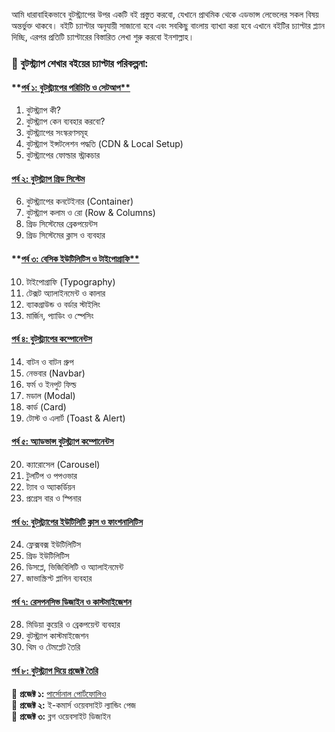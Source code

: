 আমি ধারাবাহিকভাবে বুটস্ট্র্যাপের উপর একটি বই প্রস্তুত করবো, যেখানে প্রাথমিক থেকে এডভান্স লেভেলের সকল বিষয় অন্তর্ভুক্ত থাকবে। বইটি চ্যাপ্টার অনুযায়ী সাজানো হবে এবং সবকিছু বাংলায় ব্যাখ্যা করা হবে
এখানে বইটির চ্যাপ্টার প্ল্যান দিচ্ছি, এরপর প্রতিটি চ্যাপ্টারের বিস্তারিত লেখা শুরু করবো ইনশাল্লাহ।

### **📖 বুটস্ট্র্যাপ শেখার বইয়ের চ্যাপ্টার পরিকল্পনা:**

#### **[পর্ব ১: বুটস্ট্র্যাপের পরিচিতি ও সেটআপ**](পার্ট-১.md)

1. বুটস্ট্র্যাপ কী?
2. বুটস্ট্র্যাপ কেন ব্যবহার করবো?
3. বুটস্ট্র্যাপের সংস্করণসমূহ
4. বুটস্ট্র্যাপ ইন্সটলেশন পদ্ধতি (CDN & Local Setup)
5. বুটস্ট্র্যাপের ফোল্ডার স্ট্রাকচার

#### [**পর্ব ২: বুটস্ট্র্যাপ গ্রিড সিস্টেম**](পার্ট-২.md)

6. বুটস্ট্র্যাপের কনটেইনার (Container)
7. বুটস্ট্র্যাপ কলাম ও রো (Row & Columns)
8. গ্রিড সিস্টেমের ব্রেকপয়েন্টস
9. গ্রিড সিস্টেমের ক্লাস ও ব্যবহার

#### **[পর্ব ৩: বেসিক ইউটিলিটিস ও টাইপোগ্রাফি**](পার্ট-৩.md)

10. টাইপোগ্রাফি (Typography)
11. টেক্সট অ্যালাইনমেন্ট ও কালার
12. ব্যাকগ্রাউন্ড ও বর্ডার স্টাইলিং
13. মার্জিন, প্যাডিং ও স্পেসিং

#### [**পর্ব ৪: বুটস্ট্র্যাপের কম্পোনেন্টস**](পার্ট-৪.md)

14. বাটন ও বাটন গ্রুপ
15. নেভবার (Navbar)
16. ফর্ম ও ইনপুট ফিল্ড
17. মডাল (Modal)
18. কার্ড (Card)
19. টোস্ট ও এলার্ট (Toast & Alert)

#### [**পর্ব ৫: অ্যাডভান্স বুটস্ট্র্যাপ কম্পোনেন্টস**](পার্ট-৫.md)

20. ক্যারোসেল (Carousel)
21. টুলটিপ ও পপওভার
22. ট্যাব ও অ্যাকর্ডিয়ন
23. প্রগ্রেস বার ও স্পিনার

#### [**পর্ব ৬: বুটস্ট্র্যাপের ইউটিলিটি ক্লাস ও ফাংশনালিটিস**](পার্ট-৬.md)

24. ফ্লেক্সবক্স ইউটিলিটিস
25. গ্রিড ইউটিলিটিস
26. ডিসপ্লে, ভিজিবিলিটি ও অ্যালাইনমেন্ট
27. জাভাস্ক্রিপ্ট প্লাগিন ব্যবহার

#### [**পর্ব ৭: রেসপনসিভ ডিজাইন ও কাস্টমাইজেশন**](পার্ট-৭.md)

28. মিডিয়া কুয়েরি ও ব্রেকপয়েন্ট ব্যবহার
29. বুটস্ট্র্যাপ কাস্টমাইজেশন
30. থিম ও টেমপ্লেট তৈরি

#### [**পর্ব ৮: বুটস্ট্র্যাপ দিয়ে প্রজেক্ট তৈরি**](পার্ট-৮.md)

📌 **প্রজেক্ট ১:** [পার্সোনাল পোর্টফোলিও](https://mejbaulmubin786.github.io/CIT-Project-2)  
📌 **প্রজেক্ট ২:** ই-কমার্স ওয়েবসাইট ল্যান্ডিং পেজ  
📌 **প্রজেক্ট ৩:** ব্লগ ওয়েবসাইট ডিজাইন
